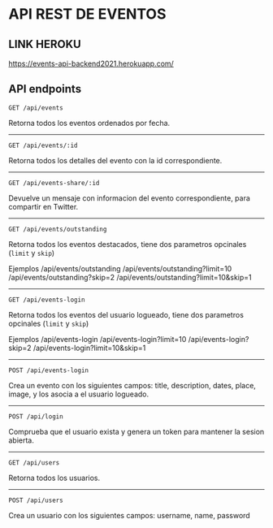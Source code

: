 
# API REST DE EVENTOS

## LINK HEROKU

https://events-api-backend2021.herokuapp.com/

## API endpoints

`GET /api/events`

Retorna todos los eventos ordenados por fecha.

---

`GET /api/events/:id`

Retorna todos los detalles del evento con la id correspondiente.

---

`GET /api/events-share/:id`

Devuelve un mensaje con informacion del evento correspondiente, para compartir en Twitter.

---

`GET /api/events/outstanding`

Retorna todos los eventos destacados, tiene dos parametros opcinales (`limit` y `skip`)

Ejemplos 
/api/events/outstanding
/api/events/outstanding?limit=10
/api/events/outstanding?skip=2
/api/events/outstanding?limit=10&skip=1

---

`GET /api/events-login`

Retorna todos los eventos del usuario logueado, tiene dos parametros opcinales (`limit` y `skip`)

Ejemplos 
/api/events-login
/api/events-login?limit=10
/api/events-login?skip=2
/api/events-login?limit=10&skip=1

---

`POST /api/events-login`

Crea un evento con los siguientes campos:
title,
description,
dates,
place,
image,
y los asocia a el usuario logueado.

---

`POST /api/login`
 
Comprueba que el usuario exista y genera un token para mantener la sesion abierta.

---

`GET /api/users`
 
Retorna todos los usuarios.

---

`POST /api/users`
 
Crea un usuario con los siguientes campos:
username,
name,
password
